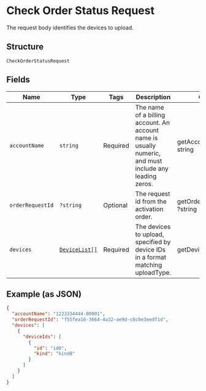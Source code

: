 
# Check Order Status Request

The request body identifies the devices to upload.

## Structure

`CheckOrderStatusRequest`

## Fields

| Name | Type | Tags | Description | Getter | Setter |
|  --- | --- | --- | --- | --- | --- |
| `accountName` | `string` | Required | The name of a billing account. An account name is usually numeric, and must include any leading zeros. | getAccountName(): string | setAccountName(string accountName): void |
| `orderRequestId` | `?string` | Optional | The request id from the activation order. | getOrderRequestId(): ?string | setOrderRequestId(?string orderRequestId): void |
| `devices` | [`DeviceList[]`](../../doc/models/device-list.md) | Required | The devices to upload, specified by device IDs in a format matching uploadType. | getDevices(): array | setDevices(array devices): void |

## Example (as JSON)

```json
{
  "accountName": "1223334444-00001",
  "orderRequestId": "f55fea16-3664-4a32-ae9d-c0cbe3eedf1d",
  "devices": [
    {
      "deviceIds": [
        {
          "id": "id0",
          "kind": "kind8"
        }
      ]
    }
  ]
}
```

